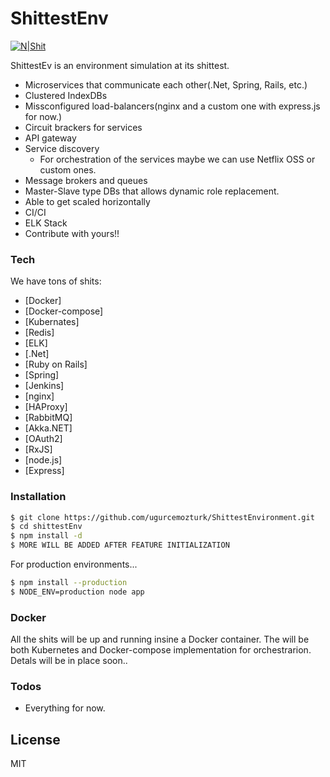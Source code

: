 # ShittestEnv

[![N|Shit](https://sc.mogicons.com/c/365.jpg)](https://sc.mogicons.com/c/365.jpg)

ShittestEv is an environment simulation at its shittest. 


  - Microservices that communicate each other(.Net, Spring, Rails, etc.)
  - Clustered IndexDBs
  - Missconfigured load-balancers(nginx and a custom one with express.js for now.)
  - Circuit brackers for services
  - API gateway 
  - Service discovery
      - For orchestration of the services maybe we can use Netflix OSS or custom ones. 
  - Message brokers and queues
  - Master-Slave type DBs that allows dynamic role replacement.
  - Able to get scaled horizontally
  - CI/CI
  - ELK Stack
  - Contribute with yours!!

### Tech

We have tons of shits:

* [Docker] 
* [Docker-compose] 
* [Kubernates]
* [Redis]
* [ELK]
* [.Net]
* [Ruby on Rails]
* [Spring]
* [Jenkins]
* [nginx]
* [HAProxy]
* [RabbitMQ]
* [Akka.NET]
* [OAuth2]
* [RxJS]
* [node.js] 
* [Express] 


### Installation



```sh
$ git clone https://github.com/ugurcemozturk/ShittestEnvironment.git
$ cd shittestEnv
$ npm install -d
$ MORE WILL BE ADDED AFTER FEATURE INITIALIZATION
```

For production environments...

```sh
$ npm install --production
$ NODE_ENV=production node app
```

### Docker
All the shits will be up and running insine a Docker container. 
The will be both Kubernetes and Docker-compose implementation for orchestrarion.
Detals will be in place soon..


### Todos

 - Everything for now.

License
----

MIT